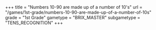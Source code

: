 +++
title = "Numbers 10-90 are made up of a number of 10's"
url = "/games/1st-grade/numbers-10-90-are-made-up-of-a-number-of-10s"
grade = "1st Grade"
gametype = "BRIX_MASTER"
subgametype = "TENS_RECOGNITION"
+++